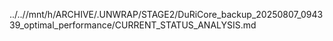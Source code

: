 ../..//mnt/h/ARCHIVE/.UNWRAP/STAGE2/DuRiCore_backup_20250807_094339_optimal_performance/CURRENT_STATUS_ANALYSIS.md